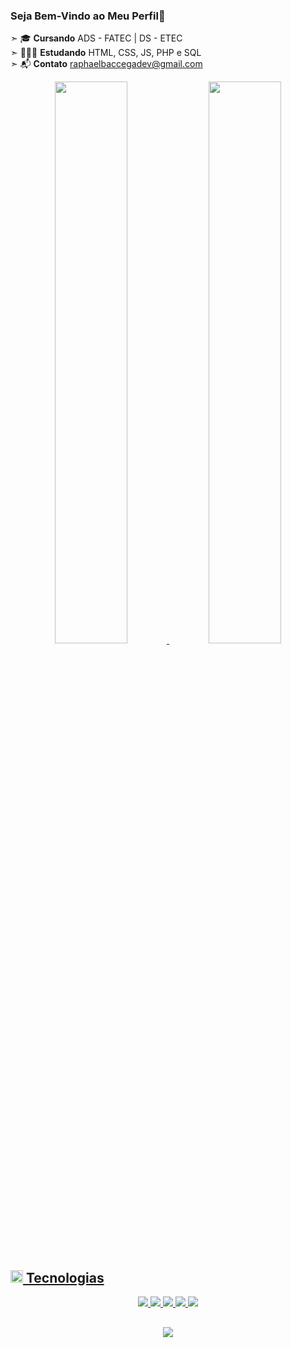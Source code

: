 ### Seja Bem-Vindo ao Meu Perfil👋
➣ 🎓 **Cursando** ADS - FATEC | DS - ETEC <br>
➣ 👨🏻‍💻 **Estudando** HTML, CSS, JS, PHP e SQL <br>
➣  :mailbox_with_mail:  **Contato** raphaelbaccegadev@gmail.com



<div align="center">
  <a href="https://github.com/RaphaelBaccega">
  <img width="48%" src="https://github-readme-stats.vercel.app/api?username=RaphaelBaccega&show_icons=true&include_all_commits=true&count_private=true&theme=react"/>
  <img width="48%" src="https://github-readme-stats.vercel.app/api/top-langs/?username=RaphaelBaccega&layout=compact&theme=react"/>
</div> 
  
  ##
  <h2><img src="https://media.giphy.com/media/VdoIFLsMIlwzfKD520/giphy.gif" height="20"> Tecnologias</h2> 
  
  <div align="center">
    <img src="https://img.shields.io/badge/HTML5-E34F26?style=for-the-badge&logo=html5&logoColor=white"/>
    <img src="https://img.shields.io/badge/CSS3-1572B6?style=for-the-badge&logo=css3&logoColor=white"/>
    <img src="https://img.shields.io/badge/JavaScript-F7DF1E?style=for-the-badge&logo=javascript&logoColor=black"/>
    <img src="https://img.shields.io/badge/PHP-777BB4?style=for-the-badge&logo=php&logoColor=white"/>
    <img src="https://img.shields.io/badge/Figma-F24E1E?style=for-the-badge&logo=figma&logoColor=white"/>
  </div>
  
  ##
  
  <div align="center">
    <a href="https://www.linkedin.com/in/raphael-couto-baccega/"/><img src="https://img.shields.io/badge/LinkedIn-0077B5?style=for-the-badge&logo=linkedin&logoColor=white"/>
    

